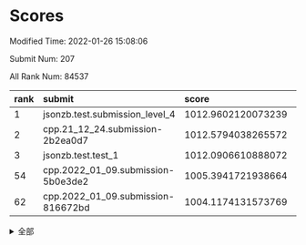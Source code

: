 # Scores

Modified Time: 2022-01-26 15:08:06

Submit Num: 207

All Rank Num: 84537

| rank |               submit               |       score        |       sigma        | pk_num |
| :--- | :--------------------------------- | :----------------- | :----------------- | :----- |
| 1    | jsonzb.test.submission_level_4     | 1012.9602120073239 | 0.7935164376724244 | 1635   |
| 2    | cpp.21_12_24.submission-2b2ea0d7   | 1012.5794038265572 | 0.8229392535737592 | 1632   |
| 3    | jsonzb.test.test_1                 | 1012.0906610888072 | 0.8097291544647434 | 1636   |
| 54   | cpp.2022_01_09.submission-5b0e3de2 | 1005.3941721938664 | 0.7068867045589816 | 1634   |
| 62   | cpp.2022_01_09.submission-816672bd | 1004.1174131573769 | 0.7311464651033768 | 1636   |


<details>
<summary>全部</summary>

| rank |                 submit                 |       score        |       sigma        | pk_num |
| :--- | :------------------------------------- | :----------------- | :----------------- | :----- |
| 1    | jsonzb.test.submission_level_4         | 1012.9602120073239 | 0.7935164376724244 | 1635   |
| 2    | cpp.21_12_24.submission-2b2ea0d7       | 1012.5794038265572 | 0.8229392535737592 | 1632   |
| 3    | jsonzb.test.test_1                     | 1012.0906610888072 | 0.8097291544647434 | 1636   |
| 4    | gobigger.level_3.submission_level_3_10 | 1011.2210876246778 | 0.7597609132310373 | 1633   |
| 5    | gobigger.level_3.submission_level_3_32 | 1011.1498970941274 | 0.7669620008038861 | 1633   |
| 6    | gobigger.level_3.submission_level_3_48 | 1011.066518976495  | 0.7508683193280389 | 1634   |
| 7    | gobigger.level_3.submission_level_3_42 | 1011.038864159997  | 0.7684913786887514 | 1635   |
| 8    | gobigger.level_3.submission_level_3_3  | 1011.0021421066742 | 0.7990892175917809 | 1632   |
| 9    | gobigger.level_3.submission_level_3_43 | 1010.998475101421  | 0.7666369047621737 | 1633   |
| 10   | gobigger.level_3.submission_level_3_31 | 1010.9964882408026 | 0.7690552690121746 | 1633   |
| 11   | gobigger.level_3.submission_level_3_16 | 1010.964610821866  | 0.7763051939572191 | 1631   |
| 12   | gobigger.level_3.submission_level_3_39 | 1010.7448425817704 | 0.7515002698724572 | 1636   |
| 13   | gobigger.level_3.submission_level_3_36 | 1010.559368110701  | 0.7675492539010601 | 1629   |
| 14   | gobigger.level_3.submission_level_3_2  | 1010.4678506272146 | 0.765440675221897  | 1632   |
| 15   | gobigger.level_3.submission_level_3_19 | 1010.4163946745276 | 0.768066159671217  | 1632   |
| 16   | gobigger.level_3.submission_level_3_46 | 1010.3872813480984 | 0.7506144145239159 | 1633   |
| 17   | gobigger.level_3.submission_level_3_6  | 1010.381640401372  | 0.764507009880948  | 1633   |
| 18   | gobigger.level_3.submission_level_3_22 | 1010.3482948983088 | 0.7551949877076416 | 1637   |
| 19   | gobigger.level_3.submission_level_3_0  | 1010.3126644173614 | 0.764845287036265  | 1630   |
| 20   | gobigger.level_3.submission_level_3_33 | 1010.2774492218223 | 0.7513880948173138 | 1633   |
| 21   | gobigger.level_3.submission_level_3_24 | 1010.2728260811626 | 0.777059616142     | 1637   |
| 22   | gobigger.level_3.submission_level_3_12 | 1010.1796919296828 | 0.768144639893088  | 1633   |
| 23   | gobigger.level_3.submission_level_3_49 | 1010.1584665768393 | 0.756818745584471  | 1633   |
| 24   | gobigger.level_3.submission_level_3_29 | 1010.1439186391211 | 0.7663144318671431 | 1634   |
| 25   | gobigger.level_3.submission_level_3_7  | 1010.1278478906822 | 0.7905469967709162 | 1635   |
| 26   | gobigger.level_3.submission_level_3_18 | 1010.0548134832306 | 0.7465266269288633 | 1636   |
| 27   | gobigger.level_3.submission_level_3_40 | 1010.0264572357545 | 0.8078243022084276 | 1635   |
| 28   | gobigger.level_3.submission_level_3_47 | 1010.020581409227  | 0.7415422093988958 | 1635   |
| 29   | gobigger.level_3.submission_level_3_30 | 1009.8958392933903 | 0.7736690019047554 | 1635   |
| 30   | gobigger.level_3.submission_level_3_9  | 1009.8676694767073 | 0.7374674028749519 | 1633   |
| 31   | gobigger.level_3.submission_level_3_23 | 1009.8195094839481 | 0.7658595908101475 | 1640   |
| 32   | gobigger.level_3.submission_level_3_45 | 1009.7747634223625 | 0.7296027166857665 | 1636   |
| 33   | gobigger.level_3.submission_level_3_34 | 1009.7586001820373 | 0.7230864895108006 | 1631   |
| 34   | gobigger.level_3.submission_level_3_14 | 1009.7353135373882 | 0.7633681221046104 | 1634   |
| 35   | gobigger.level_3.submission_level_3_26 | 1009.6989417193118 | 0.747225843829634  | 1631   |
| 36   | gobigger.level_3.submission_level_3_35 | 1009.5584074105944 | 0.7486258698790292 | 1631   |
| 37   | gobigger.level_3.submission_level_3_25 | 1009.5154081933273 | 0.7357010545902981 | 1633   |
| 38   | gobigger.level_3.submission_level_3_20 | 1009.5112786158413 | 0.7609672926133483 | 1638   |
| 39   | gobigger.level_3.submission_level_3_28 | 1009.5071141793615 | 0.7402822232675338 | 1634   |
| 40   | gobigger.level_3.submission_level_3_27 | 1009.4876838792851 | 0.7257426007747223 | 1630   |
| 41   | gobigger.level_3.submission_level_3_13 | 1009.4778332323622 | 0.7347964288599811 | 1634   |
| 42   | gobigger.level_3.submission_level_3_44 | 1009.3993829771537 | 0.7545523000782176 | 1637   |
| 43   | gobigger.level_3.submission_level_3_15 | 1009.3754838478435 | 0.7528685920886464 | 1636   |
| 44   | gobigger.level_3.submission_level_3_4  | 1009.3404976033346 | 0.7479616634147073 | 1632   |
| 45   | gobigger.level_3.submission_level_3_38 | 1009.322909248347  | 0.7748833524577666 | 1633   |
| 46   | gobigger.level_3.submission_level_3_5  | 1009.3098240593874 | 0.7632593012036841 | 1634   |
| 47   | gobigger.level_3.submission_level_3_41 | 1009.2734298468373 | 0.7576144088153278 | 1632   |
| 48   | gobigger.level_3.submission_level_3_11 | 1009.1631930686103 | 0.7502180781346981 | 1630   |
| 49   | gobigger.level_3.submission_level_3_8  | 1008.9497580479126 | 0.7503151649621966 | 1632   |
| 50   | gobigger.level_3.submission_level_3_37 | 1008.6849484462847 | 0.7379921396266982 | 1632   |
| 51   | gobigger.level_3.submission_level_3_21 | 1008.5988488420758 | 0.7631046894705952 | 1632   |
| 52   | gobigger.level_3.submission_level_3_17 | 1008.2271948697248 | 0.7288256464402076 | 1631   |
| 53   | gobigger.level_3.submission_level_3_1  | 1007.9324111266933 | 0.7520327147715501 | 1632   |
| 54   | cpp.2022_01_09.submission-5b0e3de2     | 1005.3941721938664 | 0.7068867045589816 | 1634   |
| 55   | gobigger.level_1.submission_level_1_36 | 1004.995799505698  | 0.7246830773927557 | 1633   |
| 56   | gobigger.level_1.submission_level_1_13 | 1004.7684703577895 | 0.7071505400046585 | 1637   |
| 57   | gobigger.level_1.submission_level_1_32 | 1004.3884663550126 | 0.7189846483625859 | 1636   |
| 58   | gobigger.level_1.submission_level_1_40 | 1004.2734314782725 | 0.71937017629592   | 1638   |
| 59   | gobigger.level_1.submission_level_1_11 | 1004.2575542749345 | 0.7214630740913613 | 1636   |
| 60   | gobigger.level_1.submission_level_1_46 | 1004.2541343794032 | 0.7157556232649053 | 1632   |
| 61   | gobigger.level_1.submission_level_1_23 | 1004.215352006614  | 0.7091690645183759 | 1632   |
| 62   | cpp.2022_01_09.submission-816672bd     | 1004.1174131573769 | 0.7311464651033768 | 1636   |
| 63   | gobigger.level_1.submission_level_1_20 | 1004.1100930042367 | 0.7154478299176971 | 1635   |
| 64   | gobigger.level_1.submission_level_1_22 | 1004.0724807412957 | 0.7253732715511445 | 1636   |
| 65   | gobigger.level_1.submission_level_1_25 | 1003.9164565179274 | 0.7136579873394748 | 1630   |
| 66   | gobigger.level_1.submission_level_1_7  | 1003.915688833586  | 0.7201211652537393 | 1631   |
| 67   | gobigger.level_1.submission_level_1_43 | 1003.8574943140195 | 0.7140907040788032 | 1635   |
| 68   | gobigger.level_1.submission_level_1_42 | 1003.8269364403367 | 0.7122455203410776 | 1634   |
| 69   | gobigger.level_1.submission_level_1_16 | 1003.8166411869554 | 0.7304838626833812 | 1629   |
| 70   | gobigger.level_1.submission_level_1_29 | 1003.7760314865101 | 0.7072947752059388 | 1634   |
| 71   | gobigger.level_1.submission_level_1_6  | 1003.7265348988486 | 0.7156848497249008 | 1635   |
| 72   | gobigger.level_1.submission_level_1_19 | 1003.6158937128555 | 0.719678962143771  | 1634   |
| 73   | gobigger.level_1.submission_level_1_21 | 1003.6060443654758 | 0.7236647921004372 | 1631   |
| 74   | gobigger.level_1.submission_level_1_27 | 1003.5638704093813 | 0.7185578407701921 | 1631   |
| 75   | gobigger.level_1.submission_level_1_10 | 1003.4729939688689 | 0.7168911199400083 | 1636   |
| 76   | gobigger.level_1.submission_level_1_44 | 1003.4430399032167 | 0.7211707556202247 | 1632   |
| 77   | gobigger.level_1.submission_level_1_33 | 1003.4109662016896 | 0.7182862948784174 | 1633   |
| 78   | gobigger.level_1.submission_level_1_31 | 1003.4094771512663 | 0.7230555542151308 | 1634   |
| 79   | gobigger.level_1.submission_level_1_1  | 1003.349231459061  | 0.725944188087265  | 1633   |
| 80   | gobigger.level_1.submission_level_1_9  | 1003.2771907112412 | 0.7197521419099633 | 1631   |
| 81   | gobigger.level_1.submission_level_1_24 | 1003.2479356948314 | 0.711477052832972  | 1634   |
| 82   | gobigger.level_1.submission_level_1_39 | 1003.2339564284277 | 0.7094957715169018 | 1629   |
| 83   | gobigger.level_1.submission_level_1_12 | 1003.1710081602092 | 0.7100411426454681 | 1637   |
| 84   | gobigger.level_1.submission_level_1_48 | 1003.1666430077407 | 0.7230395690095633 | 1630   |
| 85   | gobigger.level_1.submission_level_1_14 | 1003.0323156874585 | 0.7061689563039952 | 1633   |
| 86   | gobigger.level_1.submission_level_1_41 | 1003.0279976457988 | 0.7124960605207503 | 1636   |
| 87   | gobigger.level_1.submission_level_1_37 | 1002.9583028404957 | 0.719430865766692  | 1636   |
| 88   | gobigger.level_1.submission_level_1_49 | 1002.9535590396252 | 0.713096350944386  | 1636   |
| 89   | gobigger.level_1.submission_level_1_47 | 1002.9404620808094 | 0.7204094436608379 | 1633   |
| 90   | gobigger.level_1.submission_level_1_15 | 1002.9134662917957 | 0.7009095254883208 | 1637   |
| 91   | gobigger.level_1.submission_level_1_38 | 1002.9095419271497 | 0.7188972865698314 | 1632   |
| 92   | gobigger.level_1.submission_level_1_26 | 1002.8892848199104 | 0.7161840592695211 | 1634   |
| 93   | gobigger.level_1.submission_level_1_17 | 1002.7855115935163 | 0.7156195830091333 | 1634   |
| 94   | gobigger.level_1.submission_level_1_45 | 1002.710141079609  | 0.7189246306664379 | 1633   |
| 95   | gobigger.level_1.submission_level_1_5  | 1002.6519314375945 | 0.701843935363517  | 1633   |
| 96   | gobigger.level_1.submission_level_1_0  | 1002.6037688391622 | 0.7223931613889278 | 1635   |
| 97   | gobigger.level_1.submission_level_1_18 | 1002.5989492078088 | 0.7117690199399573 | 1632   |
| 98   | gobigger.level_1.submission_level_1_30 | 1002.5193959913076 | 0.7109462218385514 | 1637   |
| 99   | gobigger.level_1.submission_level_1_35 | 1002.4500036021949 | 0.709529113162515  | 1630   |
| 100  | gobigger.level_1.submission_level_1_28 | 1002.3661675741834 | 0.7174892686424552 | 1634   |
| 101  | gobigger.level_1.submission_level_1_34 | 1002.2986722433236 | 0.7002086409687371 | 1636   |
| 102  | gobigger.level_1.submission_level_1_8  | 1002.1447105937201 | 0.7120084192887765 | 1630   |
| 103  | gobigger.level_1.submission_level_1_4  | 1001.9770214479735 | 0.7116435025729151 | 1635   |
| 104  | gobigger.level_1.submission_level_1_3  | 1001.6858753978084 | 0.7153413212516863 | 1636   |
| 105  | gobigger.level_1.submission_level_1_2  | 1001.5716612004574 | 0.7079667661002406 | 1630   |
| 106  | gobigger.random.submission_random_39   | 997.3800009089624  | 0.7082828680604148 | 1633   |
| 107  | gobigger.random.submission_random_2    | 997.2773246447309  | 0.7069411662127698 | 1635   |
| 108  | gobigger.random.submission_random_5    | 997.0840791074736  | 0.7042440264521569 | 1632   |
| 109  | gobigger.random.submission_random_21   | 997.0229804312645  | 0.7288602390434609 | 1638   |
| 110  | gobigger.random.submission_random_20   | 996.9530309104157  | 0.7068750582150365 | 1633   |
| 111  | gobigger.random.submission_random_37   | 996.8492759433568  | 0.7063012047907752 | 1635   |
| 112  | gobigger.random.submission_random_18   | 996.8491872179636  | 0.7034739960221519 | 1636   |
| 113  | gobigger.random.submission_random_36   | 996.8105446606912  | 0.7092162526520704 | 1635   |
| 114  | gobigger.random.submission_random_0    | 996.7725865293005  | 0.7063331925739191 | 1637   |
| 115  | gobigger.random.submission_random_30   | 996.6994011792531  | 0.7007776434283013 | 1628   |
| 116  | gobigger.random.submission_random_48   | 996.6788836310336  | 0.7311794455901455 | 1634   |
| 117  | gobigger.random.submission_random_11   | 996.5329439706704  | 0.70740301987393   | 1632   |
| 118  | gobigger.random.submission_random_38   | 996.5126417558498  | 0.7013966966402099 | 1630   |
| 119  | gobigger.random.submission_random_32   | 996.4607538235252  | 0.7148562031346463 | 1631   |
| 120  | gobigger.random.submission_random_1    | 996.3934277238737  | 0.702819766225136  | 1633   |
| 121  | gobigger.random.submission_random_46   | 996.2922167615967  | 0.7119906052693115 | 1635   |
| 122  | gobigger.random.submission_random_34   | 996.2181463895516  | 0.7015735164161887 | 1632   |
| 123  | gobigger.random.submission_random_10   | 996.1632797589497  | 0.7020882348105199 | 1637   |
| 124  | gobigger.random.submission_random_15   | 996.1531255635136  | 0.7185668237847563 | 1635   |
| 125  | gobigger.random.submission_random_12   | 996.146943983258   | 0.7079555768897273 | 1633   |
| 126  | gobigger.random.submission_random_42   | 996.1274854401913  | 0.7087489892171709 | 1636   |
| 127  | gobigger.random.submission_random_45   | 996.1186345444938  | 0.712382139162536  | 1639   |
| 128  | gobigger.random.submission_random_7    | 996.1002606232832  | 0.7197175221830837 | 1633   |
| 129  | gobigger.random.submission_random_33   | 996.0816412875137  | 0.712172238462511  | 1636   |
| 130  | gobigger.random.submission_random_14   | 996.0610244154759  | 0.7102601412896933 | 1634   |
| 131  | gobigger.random.submission_random_44   | 996.0551405847684  | 0.7098006021964341 | 1635   |
| 132  | gobigger.random.submission_random_22   | 996.0524121676212  | 0.723191080286848  | 1638   |
| 133  | gobigger.random.submission_random_27   | 996.0287251565267  | 0.7320437793285649 | 1634   |
| 134  | gobigger.random.submission_random_35   | 996.020281420622   | 0.699173532076147  | 1632   |
| 135  | gobigger.random.submission_random_3    | 995.7665588388036  | 0.7084645047068137 | 1635   |
| 136  | gobigger.random.submission_random_19   | 995.7252766161779  | 0.7176280453993836 | 1633   |
| 137  | gobigger.random.submission_random_47   | 995.7160099543252  | 0.7275213374438513 | 1630   |
| 138  | gobigger.random.submission_random_9    | 995.6504145284167  | 0.7096752465456531 | 1634   |
| 139  | gobigger.random.submission_random_26   | 995.6491016155386  | 0.714088076263669  | 1634   |
| 140  | gobigger.random.submission_random_43   | 995.6334374821047  | 0.7019395604503569 | 1631   |
| 141  | gobigger.random.submission_random_25   | 995.5789891791416  | 0.7131370137168906 | 1637   |
| 142  | gobigger.random.submission_random_41   | 995.5492625453552  | 0.7137228278380942 | 1629   |
| 143  | gobigger.random.submission_random_24   | 995.4899594298483  | 0.7145765744260186 | 1632   |
| 144  | gobigger.random.submission_random_8    | 995.4486508651798  | 0.7094960555130931 | 1636   |
| 145  | gobigger.random.submission_random_6    | 995.333025960154   | 0.7050170302796084 | 1631   |
| 146  | gobigger.random.submission_random_13   | 995.2642906297642  | 0.7215284081456478 | 1637   |
| 147  | gobigger.random.submission_random_28   | 995.2444512162392  | 0.7251401053264559 | 1636   |
| 148  | gobigger.random.submission_random_40   | 995.2392385779515  | 0.7152641137290247 | 1634   |
| 149  | gobigger.random.submission_random_16   | 995.1802189351315  | 0.7124028115877361 | 1635   |
| 150  | gobigger.random.submission_random_31   | 995.1502069355006  | 0.713954011074918  | 1631   |
| 151  | gobigger.random.submission_random_17   | 995.0849269297914  | 0.7170880280217096 | 1633   |
| 152  | gobigger.random.submission_random_29   | 995.0520371130827  | 0.7178879184952099 | 1636   |
| 153  | gobigger.random.submission_random_49   | 994.9588325237935  | 0.7116941949338255 | 1639   |
| 154  | gobigger.random.submission_random_23   | 994.824388341943   | 0.715460925797175  | 1636   |
| 155  | gobigger.random.submission_random_4    | 994.5145214786137  | 0.7141051742219411 | 1636   |
| 156  | gobigger.level_2.submission_level_2_39 | 993.8680207063785  | 0.7346633021063258 | 1637   |
| 157  | gobigger.level_2.submission_level_2_32 | 993.3559701779063  | 0.7537435407681878 | 1630   |
| 158  | gobigger.level_2.submission_level_2_31 | 993.0879372593902  | 0.7338156608481036 | 1636   |
| 159  | gobigger.level_2.submission_level_2_38 | 993.0398727765166  | 0.7323753797291672 | 1631   |
| 160  | gobigger.level_2.submission_level_2_17 | 992.957250514672   | 0.7347652767083759 | 1636   |
| 161  | gobigger.level_2.submission_level_2_15 | 992.9304617310007  | 0.7342587054599351 | 1630   |
| 162  | gobigger.level_2.submission_level_2_4  | 992.8626725364913  | 0.7353672826931354 | 1633   |
| 163  | gobigger.level_2.submission_level_2_9  | 992.6082454441539  | 0.7277204016464538 | 1633   |
| 164  | gobigger.level_2.submission_level_2_16 | 992.5929739142895  | 0.7402363974620383 | 1634   |
| 165  | gobigger.level_2.submission_level_2_10 | 992.5397400736384  | 0.7342681969301637 | 1635   |
| 166  | gobigger.level_2.submission_level_2_19 | 992.5242005750841  | 0.7700143261674992 | 1633   |
| 167  | gobigger.level_2.submission_level_2_25 | 992.4798139585245  | 0.730921723667831  | 1632   |
| 168  | gobigger.level_2.submission_level_2_5  | 992.4267729687509  | 0.7520084696430073 | 1633   |
| 169  | gobigger.level_2.submission_level_2_24 | 992.3811659206441  | 0.7512699233654706 | 1631   |
| 170  | gobigger.level_2.submission_level_2_22 | 992.3670096318086  | 0.7461858824440342 | 1636   |
| 171  | gobigger.level_2.submission_level_2_3  | 992.3216967411779  | 0.7302145257167307 | 1634   |
| 172  | gobigger.level_2.submission_level_2_1  | 992.2599940389548  | 0.7434122128989087 | 1632   |
| 173  | gobigger.level_2.submission_level_2_42 | 992.2445156968629  | 0.7519937552026038 | 1635   |
| 174  | gobigger.level_2.submission_level_2_11 | 992.1642268781276  | 0.7452285447649101 | 1630   |
| 175  | gobigger.level_2.submission_level_2_43 | 992.1598475753361  | 0.7420428622200005 | 1631   |
| 176  | gobigger.level_2.submission_level_2_28 | 992.1349234864443  | 0.7410395371940359 | 1631   |
| 177  | gobigger.level_2.submission_level_2_12 | 992.1291222022694  | 0.7484053379346711 | 1635   |
| 178  | gobigger.level_2.submission_level_2_33 | 992.1107075921731  | 0.7414507957021289 | 1635   |
| 179  | gobigger.level_2.submission_level_2_41 | 992.0538268449299  | 0.7415690355382908 | 1630   |
| 180  | gobigger.level_2.submission_level_2_48 | 992.0141987046844  | 0.7567290485386652 | 1633   |
| 181  | gobigger.level_2.submission_level_2_45 | 991.9828137013507  | 0.7363413319027023 | 1631   |
| 182  | gobigger.level_2.submission_level_2_6  | 991.9255462344634  | 0.7433665916745404 | 1633   |
| 183  | gobigger.level_2.submission_level_2_40 | 991.8539438592487  | 0.7625780241400173 | 1634   |
| 184  | gobigger.level_2.submission_level_2_27 | 991.7463432690993  | 0.7432182774173302 | 1636   |
| 185  | gobigger.level_2.submission_level_2_26 | 991.7286311625298  | 0.7482708477914526 | 1639   |
| 186  | gobigger.level_2.submission_level_2_23 | 991.6947579556394  | 0.7673504644689622 | 1641   |
| 187  | gobigger.level_2.submission_level_2_49 | 991.6376479212943  | 0.7485665834430155 | 1632   |
| 188  | gobigger.level_2.submission_level_2_13 | 991.5949928202955  | 0.748342981097129  | 1633   |
| 189  | gobigger.level_2.submission_level_2_46 | 991.5654833082673  | 0.7566792984769743 | 1630   |
| 190  | gobigger.level_2.submission_level_2_18 | 991.5538500920006  | 0.759044415146519  | 1632   |
| 191  | gobigger.level_2.submission_level_2_29 | 991.5281765623644  | 0.7423988700369473 | 1637   |
| 192  | gobigger.level_2.submission_level_2_14 | 991.4714154252661  | 0.7420970750402428 | 1633   |
| 193  | gobigger.level_2.submission_level_2_2  | 991.272358328129   | 0.761216899788538  | 1629   |
| 194  | gobigger.level_2.submission_level_2_8  | 991.2458745499258  | 0.7529512736299612 | 1631   |
| 195  | gobigger.level_2.submission_level_2_0  | 991.1848051511944  | 0.7565563093285699 | 1634   |
| 196  | gobigger.level_2.submission_level_2_7  | 991.0627580762953  | 0.7531564370507959 | 1637   |
| 197  | gobigger.level_2.submission_level_2_21 | 990.9973760643038  | 0.7441840288569731 | 1633   |
| 198  | gobigger.level_2.submission_level_2_34 | 990.8917939542021  | 0.7654922731668917 | 1633   |
| 199  | gobigger.level_2.submission_level_2_20 | 990.8654141168191  | 0.7587899456056504 | 1636   |
| 200  | gobigger.level_2.submission_level_2_47 | 990.5818257711533  | 0.7667582985728539 | 1633   |
| 201  | gobigger.level_2.submission_level_2_30 | 990.5036646731078  | 0.7699920365889054 | 1628   |
| 202  | gobigger.level_2.submission_level_2_37 | 990.1551701697445  | 0.7814227032721938 | 1632   |
| 203  | gobigger.level_2.submission_level_2_36 | 990.0469749545945  | 0.7716709980466976 | 1632   |
| 204  | gobigger.level_2.submission_level_2_44 | 989.9615751231476  | 0.7659413036701542 | 1633   |
| 205  | gobigger.level_2.submission_level_2_35 | 989.6219607240926  | 0.7628613223034447 | 1629   |
| 206  | gobigger.none.submission_none_0        | 978.2919266356616  | 1.3087284237272694 | 1636   |
| 207  | gobigger.none.submission_none_1        | 975.5879304632574  | 1.5290619736337765 | 1629   |

</details>